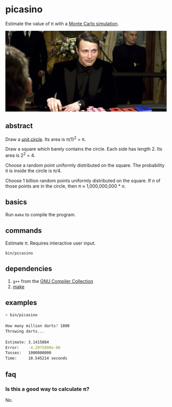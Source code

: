 # picasino

Estimate the value of π with a [Monte Carlo simulation].

<img
  alt="Le Chiffre"
  src="https://raw.githubusercontent.com/samkennerly/posters/master/picasino.jpeg"
  title="You must have thought I was bluffing.">

[Monte Carlo simulation]: https://en.wikipedia.org/wiki/Monte_Carlo_method


## abstract

Draw a [unit circle]. Its area is π(1)<sup>2</sup> = π.

Draw a square which barely contains the circle. Each side has length 2. Its area is 2<sup>2</sup> = 4.

Choose a random point uniformly distributed on the square. The probability it is inside the circle is π/4.

Choose 1 billion random points uniformly distributed on the square. If *n* of those points are in the circle, then π ≈ 1,000,000,000 * *n*.

[unit circle]: https://en.wikipedia.org/wiki/Unit_circle


## basics

Run `make` to compile the program.


## commands

Estimate π. Requires interactive user input.
```
bin/picasino
```


## dependencies

1. `g++` from the [GNU Compiler Collection](https://gcc.gnu.org/)
1. [make](https://en.wikipedia.org/wiki/Make_%28software%29)


## examples

```sh
> bin/picasino

How many million darts? 1000
Throwing darts...

Estimate: 3.1415884
Error:    -4.2975898e-06
Tosses:   1000000000
Time:     18.545214 seconds
```


## faq

### Is this a good way to calculate π?

No.
